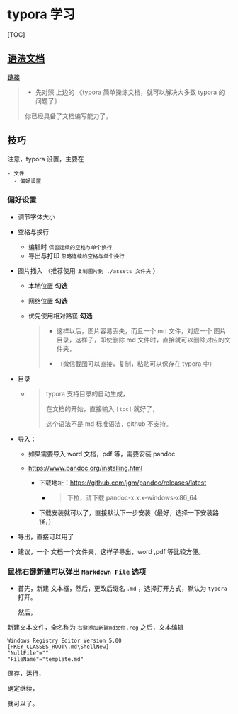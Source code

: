 # typora 学习

[TOC]



## [语法文档](<https://github.com/Darian1996/my-tools/blob/master/typora%20%E4%BD%BF%E7%94%A8/typora%E7%AE%80%E5%8D%95%E6%93%8D%E7%BB%83.md>) 

[链接](<https://github.com/Darian1996/my-tools/blob/master/typora%20%E4%BD%BF%E7%94%A8/typora%E7%AE%80%E5%8D%95%E6%93%8D%E7%BB%83.md>) 

> - 先对照 上边的 《typora 简单操练文档，就可以解决大多数 typora 的问题了》
>
> 你已经具备了文档编写能力了。

## 技巧

注意，typora 设置，主要在

```
- 文件
  - 偏好设置
```

### 偏好设置

- 调节字体大小

- 空格与换行
  - 编辑时 `保留连续的空格与单个换行` 
  - 导出与打印  `忽略连续的空格与单个换行` 

- 图片插入 （推荐使用 `复制图片到 ./assets 文件夹` ）

  - 本地位置 **勾选** 

  - 网络位置 **勾选**  

  - 优先使用相对路径 **勾选** 

    > - 这样以后，图片容易丢失，而且一个 md 文件，对应一个 图片目录，这样子，即使删除 md 文件时，直接就可以删除对应的文件夹，
    >
    > - （微信截图可以直接，复制，粘贴可以保存在 typora 中）

- 目录

  - > typora 支持目录的自动生成，
    >
    > 在文档的开始，直接输入 `[toc]`  就好了，
    >
    > 这个语法不是 md 标准语法，github 不支持。

- 导入：

  - 如果需要导入 word 文档，pdf 等，需要安装  pandoc 

  - https://www.pandoc.org/installing.html

    - 下载地址：https://github.com/jgm/pandoc/releases/latest 

      - > 下拉，请下载 pandoc-x.x.x-windows-x86_64.
        >
        > 

    - 下载安装就可以了，直接默认下一步安装（最好，选择一下安装路径，）


- 导出，直接可以用了





- 建议，一个 文档一个文件夹，这样子导出，word ,pdf 等比较方便。



### 鼠标右键新建可以弹出 `Markdown File` 选项

- 首先，新建 文本框，然后，更改后缀名 `.md` ，选择打开方式，默认为 `typora` 打开。 

  然后，



新建文本文件，全名称为 `右键添加新建md文件.reg`  之后，文本编辑

```reg
Windows Registry Editor Version 5.00
[HKEY_CLASSES_ROOT\.md\ShellNew]
"NullFile"=""
"FileName"="template.md"
```

保存，运行，

确定继续，

就可以了。







